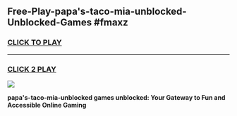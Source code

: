 
## Free-Play-papa's-taco-mia-unblocked-Unblocked-Games #fmaxz
<h3>
<a href="https://news.freeplayer.one?title=papa's-taco-mia-unblocked&ref=8M">CLICK TO PLAY</a></h3>
<hr>

<h3>
<a href="https://news.freeplayer.one?title=papa's-taco-mia-unblocked&ref=8M">CLICK 2 PLAY</a>
  
</h3>

<a href="https://news.freeplayer.one?title=papa's-taco-mia-unblocked&ref=8M"><img src="https://clearcache.store/games.png"></a>


**papa's-taco-mia-unblocked games unblocked: Your Gateway to Fun and Accessible Online Gaming**
